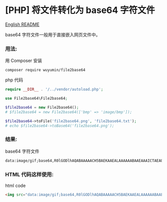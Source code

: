 # [PHP] 将文件转化为 base64 字符文件

[English README](https://github.com/wuyumin/File2base64/blob/master/README.md)

base64 字符文件一般用于直接嵌入网页文件中。

### 用法:

用 Composer 安装

`composer require wuyumin/file2base64`

php 代码
```php
require __DIR__ . '/../vendor/autoload.php';

use File2base64\File2base64;

$file2base64 = new File2base64();
# $file2base64 = new File2base64(['bmp' => 'image/bmp']);

$file2base64->toFile('file2base64.png', 'file2base64.txt');
# echo $file2base64->toBase64('file2base64.png');
```

### 结果:

base64 字符文件
```html
data:image/gif;base64,R0lGODlhAQABAAAAACH5BAEKAAEALAAAAAABAAEAAAICTAEAOw==
```

### HTML 代码这样使用:

html code
```html
<img src="data:image/gif;base64,R0lGODlhAQABAAAAACH5BAEKAAEALAAAAAABAAEAAAICTAEAOw==" alt="">
```
